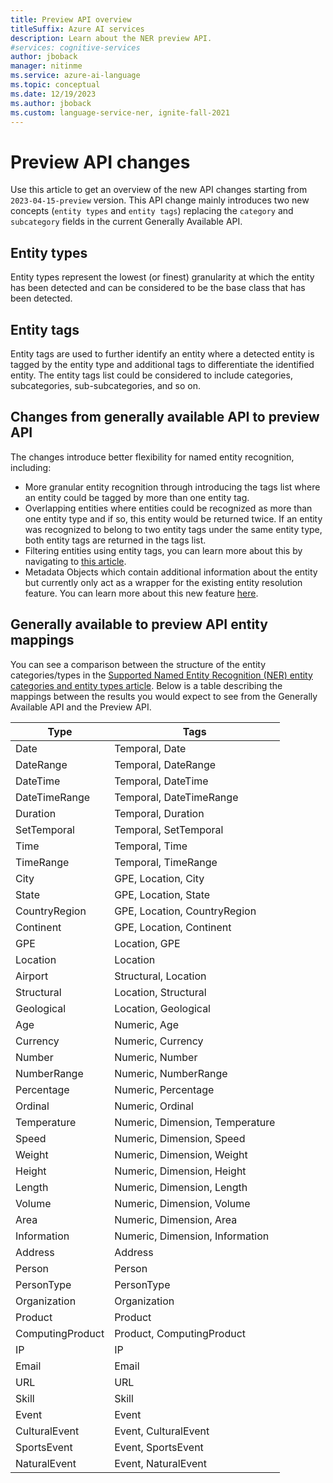 ```yaml
---
title: Preview API overview
titleSuffix: Azure AI services
description: Learn about the NER preview API.
#services: cognitive-services
author: jboback
manager: nitinme
ms.service: azure-ai-language
ms.topic: conceptual
ms.date: 12/19/2023
ms.author: jboback
ms.custom: language-service-ner, ignite-fall-2021
---
```


# Preview API changes

Use this article to get an overview of the new API changes starting from `2023-04-15-preview` version. This API change mainly introduces two new concepts (`entity types` and `entity tags`) replacing the `category` and `subcategory` fields in the current Generally Available API.

## Entity types
Entity types represent the lowest (or finest) granularity at which the entity has been detected and can be considered to be the base class that has been detected.

## Entity tags
Entity tags are used to further identify an entity where a detected entity is tagged by the entity type and additional tags to differentiate the identified entity. The entity tags list could be considered to include categories, subcategories, sub-subcategories, and so on.

## Changes from generally available API to preview API
The changes introduce better flexibility for named entity recognition, including:
* More granular entity recognition through introducing the tags list where an entity could be tagged by more than one entity tag.
* Overlapping entities where entities could be recognized as more than one entity type and if so, this entity would be returned twice. If an entity was recognized to belong to two entity tags under the same entity type, both entity tags are returned in the tags list.
* Filtering entities using entity tags, you can learn more about this by navigating to [this article](../how-to-call.md#select-which-entities-to-be-returned-preview-api-only).
* Metadata Objects which contain additional information about the entity but currently only act as a wrapper for the existing entity resolution feature. You can learn more about this new feature [here](entity-metadata.md).

## Generally available to preview API entity mappings
You can see a comparison between the structure of the entity categories/types in the [Supported Named Entity Recognition (NER) entity categories and entity types article](./named-entity-categories.md). Below is a table describing the mappings between the results you would expect to see from the Generally Available API and the Preview API.

| Type           | Tags                                   |
|----------------|----------------------------------------|
| Date           | Temporal, Date                         |
| DateRange      | Temporal, DateRange                    |
| DateTime       | Temporal, DateTime                     |
| DateTimeRange  | Temporal, DateTimeRange                |
| Duration       | Temporal, Duration                     |
| SetTemporal    | Temporal, SetTemporal                  |
| Time           | Temporal, Time                         |
| TimeRange      | Temporal, TimeRange                    |
| City           | GPE, Location, City                    |
| State          | GPE, Location, State                   |
| CountryRegion  | GPE, Location, CountryRegion           |
| Continent      | GPE, Location, Continent               |
| GPE            | Location, GPE                          |
| Location       | Location                               |
| Airport        | Structural, Location                   |
| Structural     | Location, Structural                   |
| Geological     | Location, Geological                   |
| Age            | Numeric, Age                           |
| Currency       | Numeric, Currency                      |
| Number         | Numeric, Number                        |
| NumberRange    | Numeric, NumberRange                   |
| Percentage     | Numeric, Percentage                    |
| Ordinal        | Numeric, Ordinal                       |
| Temperature    | Numeric, Dimension, Temperature         |
| Speed          | Numeric, Dimension, Speed               |
| Weight         | Numeric, Dimension, Weight              |
| Height         | Numeric, Dimension, Height              |
| Length         | Numeric, Dimension, Length              |
| Volume         | Numeric, Dimension, Volume              |
| Area           | Numeric, Dimension, Area                |
| Information    | Numeric, Dimension, Information         |
| Address        | Address                                |
| Person         | Person                                 |
| PersonType     | PersonType                             |
| Organization   | Organization                           |
| Product        | Product                                |
| ComputingProduct | Product, ComputingProduct             |
| IP             | IP                                     |
| Email          | Email                                  |
| URL            | URL                                    |
| Skill          | Skill                                  |
| Event          | Event                                  |
| CulturalEvent  | Event, CulturalEvent                   |
| SportsEvent    | Event, SportsEvent                     |
| NaturalEvent   | Event, NaturalEvent                    |


